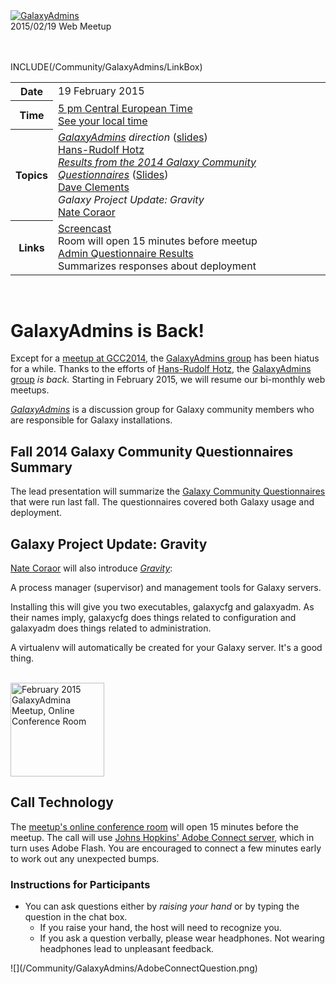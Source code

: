 <div class='center'><a href='/Community/GalaxyAdmins.md'><img src='/Images/Logos/GalaxyAdmins.png' alt='GalaxyAdmins' /></a> 
<div class="title">2015/02/19 Web Meetup<br /><br />

</div></div>

<br />

INCLUDE(/Community/GalaxyAdmins/LinkBox)

<table>
  <tr>
    <th> Date </th>
    <td> 19 February 2015 </td>
    <td rowspan=4 style=" border: none"> </td>
    <td rowspan=4 style=" border: none"> </td>
  </tr>
  <tr>
    <th> Time </th>
    <td> <a href='http://bit.ly/1yZJSkN'>5 pm Central European Time</a><div class='indent'><a href='http://bit.ly/1yZJSkN'>See your local time</a></div> </td>
  </tr>
  <tr>
    <th> Topics </th>
    <td> <em><a href='/Community/GalaxyAdmins.md'>GalaxyAdmins</a> direction</em>  (<a href='ATTACHMENT_URLGalaxy_admins_20150219.hrh.pdf'>slides</a>)<div class='indent'><a href='/HansrudolfHotz.md'>Hans-Rudolf Hotz</a> </div><em><a href='/News/2014Questionnaire.md'>Results from the 2014 Galaxy Community Questionnaires</a></em> (<a href='ATTACHMENT_URL2014QuestionnaireSlides.pdf'>Slides</a>)<div class='indent'><a href='/DaveClements.md'>Dave Clements</a> </div><em>Galaxy Project Update: Gravity</em> <div class='indent'><a href='/nate.md'>Nate Coraor</a></div> </td>
  </tr>
  <tr>
    <th> Links </th>
    <td> <a href='https://connect.johnshopkins.edu/p9oss8nhzqe/'>Screencast</a> <div class='indent'>Room will open 15 minutes before meetup</div> <a href='/Community/GalaxyAdmins/Surveys/2014.md'>Admin Questionnaire Results</a><div class='indent'>Summarizes responses about deployment</div></td>
  </tr>
</table>


<br />

# GalaxyAdmins is Back!

Except for a [meetup at GCC2014](/Events/GCC2014/BoFs/GalaxyAdmins), the [GalaxyAdmins group](/Community/GalaxyAdmins) has been hiatus for a while.  Thanks to the efforts of [Hans-Rudolf Hotz](/HansrudolfHotz), the [GalaxyAdmins group](/Community/GalaxyAdmins) *is back.*  Starting in February 2015, we will resume our bi-monthly web meetups.  

*[GalaxyAdmins](/Community/GalaxyAdmins)* is a discussion group for Galaxy community members who are responsible for Galaxy installations. 

## Fall 2014 Galaxy Community Questionnaires Summary

The lead presentation will summarize the [Galaxy Community Questionnaires](/News/2014Questionnaire) that were run last fall.  The questionnaires covered both Galaxy usage and deployment.

## Galaxy Project Update: Gravity

[Nate Coraor](/nate) will also introduce *[Gravity](https://github.com/galaxyproject/gravity/blob/master/README.rst)*:

<div class='indent'>

A process manager (supervisor) and management tools for Galaxy servers.

Installing this will give you two executables, galaxycfg and galaxyadm. As their names imply, galaxycfg does things related to configuration and galaxyadm does things related to administration.

A virtualenv will automatically be created for your Galaxy server. It's a good thing.
</div>

<div class='right'><br /><a href='http://bit.ly/admins1502'><img src='/Images/Logos/AdobeConnectSquarish.jpg' alt='February 2015 GalaxyAdmina Meetup, Online Conference Room' width="150" /></a></div>

## Call Technology

The  [meetup's online conference room](http://bit.ly/admins1502) will open 15 minutes before the meetup.  The call will use [Johns Hopkins' Adobe Connect server](http://connect.johnshopkins.edu/welcome/), which in turn uses Adobe Flash.  You are encouraged to connect a few minutes early to work out any unexpected bumps.

### Instructions for Participants

* You can ask questions either by *raising your hand* or by typing the question in the chat box.  
  * If you raise your hand, the host will need to recognize you.
  * If you ask a question verbally, please wear headphones.  Not wearing headphones lead to unpleasant feedback.

<div class='center'>![](/Community/GalaxyAdmins/AdobeConnectQuestion.png)</div>

